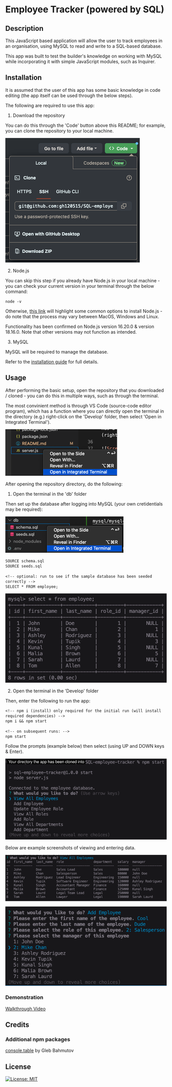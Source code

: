 # Employee Tracker (powered by SQL)

## Description

This JavaScript based application will allow the user to track employees in an organisation, using MySQL to read and write to a SQL-based database.

This app was built to test the builder's knowledge on working with MySQL while incorporating it with simple JavaScript modules, such as Inquirer.

## Installation

It is assumed that the user of this app has some basic knowledge in code editing (the app itself can be used through the below steps).

The following are required to use this app:

1. Download the repository 

You can do this through the 'Code' button above this README; for example, you can clone the repository to your local machine.

![Options for downloading the repo](Assets/download.png)

2. Node.js

You can skip this step if you already have Node.js in your local machine - you can check your current version in your terminal through the below command:

    node -v

Otherwise, [this link](https://nodejs.dev/en/learn/how-to-install-nodejs/) will highlight some common options to install Node.js - do note that the process may vary between MacOS, Windows and Linux.

Functionality has been confirmed on Node.js version 16.20.0 & version 18.16.0. Note that other versions may not function as intended.

3. MySQL

MySQL will be required to manage the database. 

Refer to the [installation guide](https://coding-boot-camp.github.io/full-stack/mysql/mysql-installation-guide) for full details.

## Usage

After performing the basic setup, open the repository that you downloaded / cloned - you can do this in multiple ways, such as through the terminal.

The most convinient method is through VS Code (source-code editor program), which has a function where you can directly open the terminal in the directory (e.g.) right-click on the 'Develop' folder, then select 'Open in Integrated Terminal').

![Screenshot of the directory, where you can open the integrated terminal](Assets/directory.png)

After opening the repository directory, do the following:

1. Open the terminal in the 'db' folder

Then set up the database after logging into MySQL (your own cretidentials may be required):

![Terminal in the 'db' folder of the app](Assets/db.png)

    SOURCE schema.sql
    SOURCE seeds.sql

    <!-- optional: run to see if the sample database has been seeded correctly -->
    SELECT * FROM employee;

![example employee database from seeds.sql](Assets/example_db.png)

2. Open the terminal in the 'Develop' folder

Then, enter the following to run the app:

    <!-- npm i (install) only required for the initial run (will install required dependencies) -->
    npm i && npm start

    <!-- on subsequent runs: -->
    npm start

Follow the prompts (example below) then select (using UP and DOWN keys & Enter).

![Prompts to follow after initialsing the app](Assets/prompts.png)

Below are example screenshots of viewing and entering data.

![Example of 'View All Employees'](Assets/view.png)

![Example of 'Add Employee'](Assets/add.png)

### Demonstration

[Walkthrough Video](https://drive.google.com/file/d/1BP2YLShoWwWxC_oai9xFtZBupbsbrCJX/view)

## Credits

### Additional npm packages
[console.table](https://www.npmjs.com/package/console.table) by Gleb Bahmutov

## License

[![License: MIT](https://img.shields.io/badge/License-MIT-yellow.svg)](https://opensource.org/licenses/MIT)